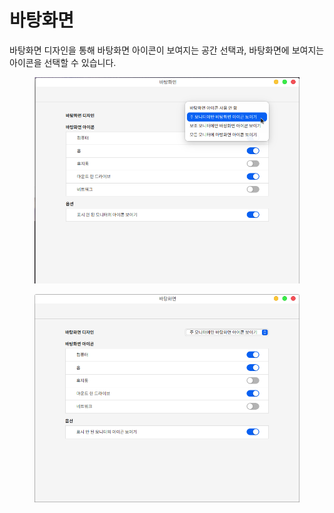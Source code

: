 # 바탕화면

바탕화면 디자인을 통해 바탕화면 아이콘이 보여지는 공간 선택과, 바탕화면에 보여지는 아이콘을 선택할 수 있습니다.

<figure><img src="../../.gitbook/assets/스크린샷, 2022-11-04 16-49-13.png" alt=""><figcaption></figcaption></figure>

<figure><img src="../../.gitbook/assets/스크린샷, 2022-10-28 14-38-39.png" alt=""><figcaption></figcaption></figure>
